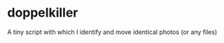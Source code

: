 doppelkiller
============

A tiny script with which I identify and move identical photos (or any files)
